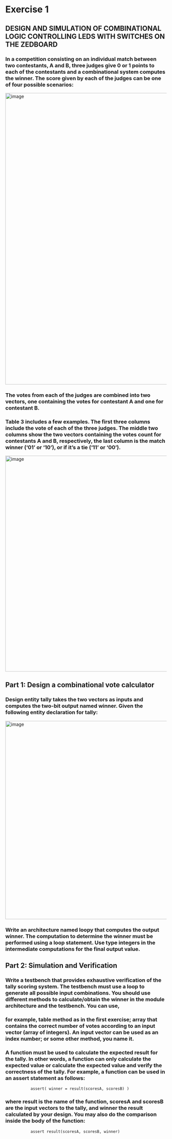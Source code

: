 # Exercise 1
## DESIGN AND SIMULATION OF COMBINATIONAL LOGIC CONTROLLING LEDS WITH SWITCHES ON THE ZEDBOARD
### In a competition consisting on an individual match between two contestants, A and B, three judges give 0 or 1 points to each of the contestants and a combinational system computes the winner. The score given by each of the judges can be one of four possible scenarios:
<img width="910" alt="image" src="https://github.com/user-attachments/assets/6c710071-bbd9-4675-8738-4e38c443c91f">

### The votes from each of the judges are combined into two vectors, one containing the votes for contestant A and one for contestant B.
### Table 3 includes a few examples. The first three columns include the vote of each of the three judges. The middle two columns show the two vectors containing the votes count for contestants A and B, respectively, the last column is the match winner (‘01’ or ‘10’), or if it’s a tie (‘11’ or ‘00’).
<img width="674" alt="image" src="https://github.com/user-attachments/assets/7a2c1e7a-5356-47b7-841e-5e24e7be17c8">

## Part 1: Design a combinational vote calculator
### Design entity tally takes the two vectors as inputs and computes the two-bit output named winner. Given the following entity declaration for tally:
<img width="619" alt="image" src="https://github.com/user-attachments/assets/faa978c3-f0e4-4150-b2f7-33d3b41d0afa">

### Write an architecture named loopy that computes the output winner. The computation to determine the winner must be performed using a loop statement. Use type integers in the intermediate computations for the final output value.

## Part 2: Simulation and Verification
### Write a testbench that provides exhaustive verification of the tally scoring system. The testbench must use a loop to generate all possible input combinations. You should use different methods to calculate/obtain the winner in the module architecture and the testbench. You can use,
### for example, table method as in the first exercise; array that contains the correct number of votes according to an input vector (array of integers). An input vector can be used as an index number; or some other method, you name it.
### A function must be used to calculate the expected result for the tally. In other words, a function can only calculate the expected value or calculate the expected value and verify the correctness of the tally. For example, a function can be used in an assert statement as follows:
               assert( winner = result(scoresA, scoresB) )
### where result is the name of the function, scoresA and scoresB are the input vectors to the tally, and winner the result calculated by your design. You may also do the comparison inside the body of the function:
               assert result(scoresA, scoresB, winner)
